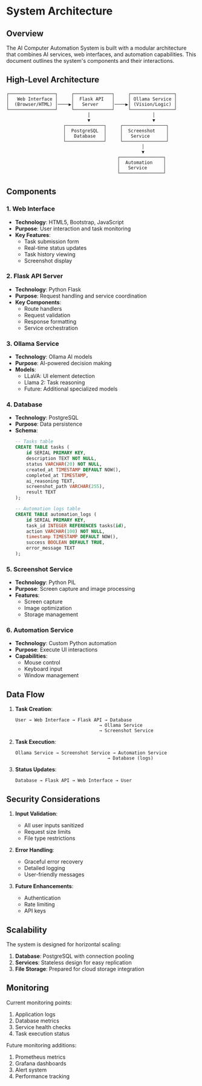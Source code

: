# System Architecture

## Overview

The AI Computer Automation System is built with a modular architecture that combines AI services, web interfaces, and automation capabilities. This document outlines the system's components and their interactions.

## High-Level Architecture

```
┌─────────────────┐     ┌──────────────┐     ┌────────────────┐
│   Web Interface │     │  Flask API   │     │ Ollama Service │
│  (Browser/HTML) │────▶│   Server     │────▶│ (Vision/Logic) │
└─────────────────┘     └──────────────┘     └────────────────┘
                              │                       │
                              ▼                       ▼
                     ┌──────────────┐     ┌────────────────┐
                     │  PostgreSQL  │     │  Screenshot    │
                     │   Database   │     │   Service      │
                     └──────────────┘     └────────────────┘
                                                  │
                                                  ▼
                                         ┌────────────────┐
                                         │  Automation    │
                                         │   Service      │
                                         └────────────────┘
```

## Components

### 1. Web Interface

- **Technology**: HTML5, Bootstrap, JavaScript
- **Purpose**: User interaction and task monitoring
- **Key Features**:
  - Task submission form
  - Real-time status updates
  - Task history viewing
  - Screenshot display

### 2. Flask API Server

- **Technology**: Python Flask
- **Purpose**: Request handling and service coordination
- **Key Components**:
  - Route handlers
  - Request validation
  - Response formatting
  - Service orchestration

### 3. Ollama Service

- **Technology**: Ollama AI models
- **Purpose**: AI-powered decision making
- **Models**:
  - LLaVA: UI element detection
  - Llama 2: Task reasoning
  - Future: Additional specialized models

### 4. Database

- **Technology**: PostgreSQL
- **Purpose**: Data persistence
- **Schema**:
  ```sql
  -- Tasks table
  CREATE TABLE tasks (
      id SERIAL PRIMARY KEY,
      description TEXT NOT NULL,
      status VARCHAR(20) NOT NULL,
      created_at TIMESTAMP DEFAULT NOW(),
      completed_at TIMESTAMP,
      ai_reasoning TEXT,
      screenshot_path VARCHAR(255),
      result TEXT
  );

  -- Automation logs table
  CREATE TABLE automation_logs (
      id SERIAL PRIMARY KEY,
      task_id INTEGER REFERENCES tasks(id),
      action VARCHAR(100) NOT NULL,
      timestamp TIMESTAMP DEFAULT NOW(),
      success BOOLEAN DEFAULT TRUE,
      error_message TEXT
  );
  ```

### 5. Screenshot Service

- **Technology**: Python PIL
- **Purpose**: Screen capture and image processing
- **Features**:
  - Screen capture
  - Image optimization
  - Storage management

### 6. Automation Service

- **Technology**: Custom Python automation
- **Purpose**: Execute UI interactions
- **Capabilities**:
  - Mouse control
  - Keyboard input
  - Window management

## Data Flow

1. **Task Creation**:
   ```
   User → Web Interface → Flask API → Database
                                  → Ollama Service
                                  → Screenshot Service
   ```

2. **Task Execution**:
   ```
   Ollama Service → Screenshot Service → Automation Service
                                     → Database (logs)
   ```

3. **Status Updates**:
   ```
   Database → Flask API → Web Interface → User
   ```

## Security Considerations

1. **Input Validation**:
   - All user inputs sanitized
   - Request size limits
   - File type restrictions

2. **Error Handling**:
   - Graceful error recovery
   - Detailed logging
   - User-friendly messages

3. **Future Enhancements**:
   - Authentication
   - Rate limiting
   - API keys

## Scalability

The system is designed for horizontal scaling:

1. **Database**: PostgreSQL with connection pooling
2. **Services**: Stateless design for easy replication
3. **File Storage**: Prepared for cloud storage integration

## Monitoring

Current monitoring points:

1. Application logs
2. Database metrics
3. Service health checks
4. Task execution status

Future monitoring additions:

1. Prometheus metrics
2. Grafana dashboards
3. Alert system
4. Performance tracking

